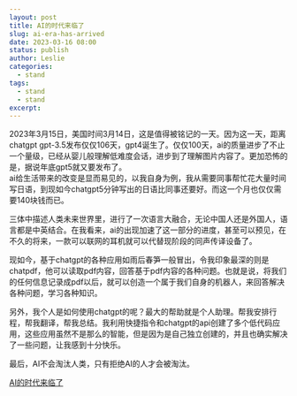 ```yaml
---
layout: post
title: AI的时代来临了 
slug: ai-era-has-arrived 
date: 2023-03-16 08:00
status: publish
author: Leslie
categories: 
  - stand 
tags:
  - stand 
  - stand 
excerpt: 
---
```



2023年3月15日，美国时间3月14日，这是值得被铭记的一天。因为这一天，距离chatgpt gpt-3.5发布仅仅106天，gpt4诞生了。仅仅100天，ai的质量进步了不止一个量级，已经从婴儿般理解低难度会话，进步到了理解图片内容了。更加恐怖的是，据说年底gpt5就又要发布了。  
ai给生活带来的改变是显而易见的，以我自身为例，我从需要同事帮忙花大量时间写日语，到现如今chatgpt5分钟写出的日语比同事还要好。而这一个月也仅仅需要140块钱而已。  

三体中描述人类未来世界里，进行了一次语言大融合，无论中国人还是外国人，语言都是中英结合。在我看来，ai的出现加速了这一部分的进度，甚至可以预见，在不久的将来，一款可以联网的耳机就可以代替现阶段的同声传译设备了。  

现如今，基于chatgpt的各种应用如雨后春笋一般冒出，令我印象最深的则是chatpdf，他可以读取pdf内容，回答基于pdf内容的各种问题。也就是说，将我们的任何信息记录成pdf以后，就可以创造一个属于我们自身的机器人，来回答解决各种问题，学习各种知识。  

另外，我个人是如何使用chatgpt的呢？最大的帮助就是个人助理。帮我安排行程，帮我翻译，帮我总结。我利用快捷指令和chatgpt的api创建了多个低代码应用，这些应用虽然不是那么的智能，但是因为是自己独立创建的，并且也确实解决了一些问题，让我感到十分快乐。  

最后，AI不会淘汰人类，只有拒绝AI的人才会被淘汰。
 

[AI的时代来临了 ](https://github.com/lesnolie/Marverick/issues/30)

